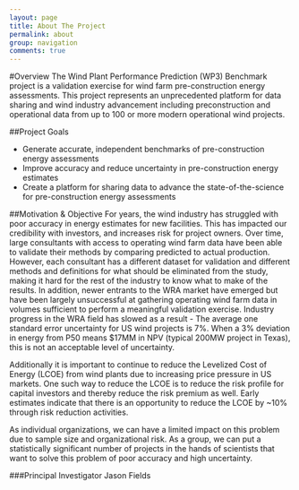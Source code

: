 ```yaml
---
layout: page
title: About The Project
permalink: about
group: navigation
comments: true
---
```


#Overview
The Wind Plant Performance Prediction (WP3) Benchmark project is a validation exercise for wind farm pre-construction energy assessments. This project represents an unprecedented platform for data sharing and wind industry advancement including preconstruction and operational data from up to 100 or more modern operational wind projects.

##Project Goals
* Generate accurate, independent benchmarks of pre-construction energy assessments
* Improve accuracy and reduce uncertainty in pre-construction energy estimates
* Create a platform for sharing data to advance the state-of-the-science for pre-construction energy assessments

##Motivation & Objective
For years, the wind industry has struggled with poor accuracy in energy estimates for new facilities. This has impacted our credibility with investors, and increases risk for project owners. Over time, large consultants with access to operating wind farm data have been able to validate their methods by comparing predicted to actual production. However, each consultant has a different dataset for validation and different methods and definitions for what should be eliminated from the study, making it hard for the rest of the industry to know what to make of the results. In addition, newer entrants to the WRA market have emerged but have been largely unsuccessful at gathering operating wind farm data in volumes sufficient to perform a meaningful validation exercise. Industry progress in the WRA field has slowed as a result - The average one standard error uncertainty for US wind projects is 7%. When a 3% deviation in energy from P50 means $17MM in NPV (typical 200MW project in Texas), this is not an acceptable level of uncertainty.

Additionally it is important to continue to reduce the Levelized Cost of Energy (LCOE) from wind plants due to increasing price pressure in US markets. One such way to reduce the LCOE is to reduce the risk profile for capital investors and thereby reduce the risk premium as well. Early estimates indicate that there is an opportunity to reduce the LCOE by ~10% through risk reduction activities.

As individual organizations, we can have a limited impact on this problem due to sample size and organizational risk. As a group, we can put a statistically significant number of projects in the hands of scientists that want to solve this problem of poor accuracy and high uncertainty.

###Principal Investigator 
Jason Fields
